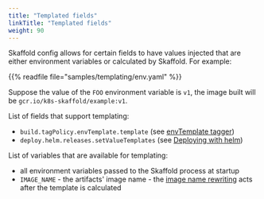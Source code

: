 ```yaml
---
title: "Templated fields"
linkTitle: "Templated fields"
weight: 90
---
```


Skaffold config allows for certain fields to have values injected that are either environment variables or calculated by Skaffold.
For example:

{{% readfile file="samples/templating/env.yaml" %}}

Suppose the value of the `FOO` environment variable is `v1`, the image built
will be `gcr.io/k8s-skaffold/example:v1`.

List of fields that support templating:

* `build.tagPolicy.envTemplate.template` (see [envTemplate tagger](/docs/how-tos/taggers/##envtemplate-using-values-of-environment-variables-as-tags))
* `deploy.helm.releases.setValueTemplates` (see [Deploying with helm](/docs/how-tos/deployers/#deploying-with-helm))

List of variables that are available for templating:

* all environment variables passed to the Skaffold process at startup
* `IMAGE_NAME` - the artifacts' image name - the [image name rewriting](/docs/concepts/#image-repository-handling) acts after the template is calculated
